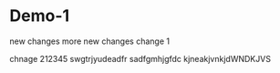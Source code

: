 # Demo-1
new changes
more new changes
change 1

chnage 212345
swgtrjyudeadfr
sadfgmhjgfdc
kjneakjvnkjdWNDKJVS
